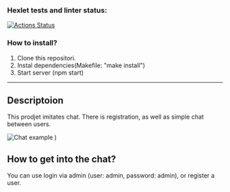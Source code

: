 ### Hexlet tests and linter status:
[![Actions Status](https://github.com/Mentavr/frontend-project-12/workflows/hexlet-check/badge.svg)](https://github.com/Mentavr/frontend-project-12/actions)

### How to install?

1. Clone this repositori.
2. Instal dependencies(Makefile: "make install")
3. Start server (npm start)

***

## Descriptoion

This prodjet imitates chat. There is registration, as well as simple chat between users.

![Chat example](https://github.com/Mentavr/frontend-project-12/main/images/chat.png?raw=true)
)

## How to get into the chat?

You can use login via admin (user: admin, password: admin), or register a user.